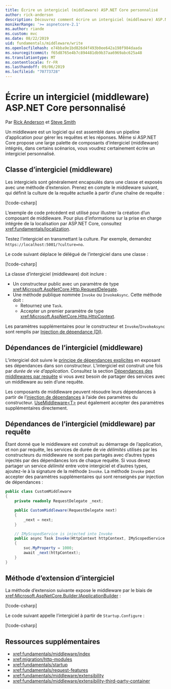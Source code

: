 ```yaml
---
title: Écrire un intergiciel (middleware) ASP.NET Core personnalisé
author: rick-anderson
description: Découvrez comment écrire un intergiciel (middleware) ASP.NET Core personnalisé.
monikerRange: '>= aspnetcore-2.1'
ms.author: riande
ms.custom: mvc
ms.date: 08/22/2019
uid: fundamentals/middleware/write
ms.openlocfilehash: e74bba9e1bd826d4f493b0ee642a198f984daada
ms.sourcegitcommit: f65d8765e4b7c894481db9b37aa6969abc625a48
ms.translationtype: MT
ms.contentlocale: fr-FR
ms.lasthandoff: 09/06/2019
ms.locfileid: "70773728"
---
```

# <a name="write-custom-aspnet-core-middleware"></a>Écrire un intergiciel (middleware) ASP.NET Core personnalisé

Par [Rick Anderson](https://twitter.com/RickAndMSFT) et [Steve Smith](https://ardalis.com/)

Un middleware est un logiciel qui est assemblé dans un pipeline d’application pour gérer les requêtes et les réponses. Même si ASP.NET Core propose une large palette de composants d’intergiciel (middleware) intégrés, dans certains scénarios, vous voudrez certainement écrire un intergiciel personnalisé.

## <a name="middleware-class"></a>Classe d’intergiciel (middleware)

Les intergiciels sont généralement encapsulés dans une classe et exposés avec une méthode d’extension. Prenez en compte le middleware suivant, qui définit la culture de la requête actuelle à partir d’une chaîne de requête :

[!code-csharp[](write/snapshot/StartupCulture.cs)]

L’exemple de code précédent est utilisé pour illustrer la création d’un composant de middleware. Pour plus d’informations sur la prise en charge intégrée de la localisation par ASP.NET Core, consultez <xref:fundamentals/localization>.

Testez l’intergiciel en transmettant la culture. Par exemple, demandez `https://localhost:5001/?culture=no`.

Le code suivant déplace le délégué de l’intergiciel dans une classe :

[!code-csharp[](write/snapshot/RequestCultureMiddleware.cs)]

La classe d’intergiciel (middleware) doit inclure :

* Un constructeur public avec un paramètre de type <xref:Microsoft.AspNetCore.Http.RequestDelegate>.
* Une méthode publique nommée `Invoke` ou `InvokeAsync`. Cette méthode doit :
  * Retournez une `Task`.
  * Accepter un premier paramètre de type <xref:Microsoft.AspNetCore.Http.HttpContext>.
  
Les paramètres supplémentaires pour le constructeur et `Invoke`/`InvokeAsync` sont remplis par [Injection de dépendance (DI)](xref:fundamentals/dependency-injection).

## <a name="middleware-dependencies"></a>Dépendances de l’intergiciel (middleware)

L’intergiciel doit suivre le [principe de dépendances explicites](/dotnet/standard/modern-web-apps-azure-architecture/architectural-principles#explicit-dependencies) en exposant ses dépendances dans son constructeur. L’intergiciel est construit une fois par *durée de vie d’application*. Consultez la section [Dépendances des middlewares par requête](#per-request-middleware-dependencies) si vous avez besoin de partager des services avec un middleware au sein d’une requête.

Les composants de middleware peuvent résoudre leurs dépendances à partir de l’[injection de dépendances](xref:fundamentals/dependency-injection) à l’aide des paramètres du constructeur. [UseMiddleware&lt;T&gt;](/dotnet/api/microsoft.aspnetcore.builder.usemiddlewareextensions.usemiddleware#Microsoft_AspNetCore_Builder_UseMiddlewareExtensions_UseMiddleware_Microsoft_AspNetCore_Builder_IApplicationBuilder_System_Type_System_Object___) peut également accepter des paramètres supplémentaires directement.

## <a name="per-request-middleware-dependencies"></a>Dépendances de l’intergiciel (middleware) par requête

Étant donné que le middleware est construit au démarrage de l’application, et non par requête, les services de durée de vie *délimités* utilisés par les constructeurs du middleware ne sont pas partagés avec d’autres types injectés par des dépendances lors de chaque requête. Si vous devez partager un service *délimité* entre votre intergiciel et d’autres types, ajoutez-le à la signature de la méthode `Invoke`. La méthode `Invoke` peut accepter des paramètres supplémentaires qui sont renseignés par injection de dépendances :

```csharp
public class CustomMiddleware
{
    private readonly RequestDelegate _next;

    public CustomMiddleware(RequestDelegate next)
    {
        _next = next;
    }

    // IMyScopedService is injected into Invoke
    public async Task Invoke(HttpContext httpContext, IMyScopedService svc)
    {
        svc.MyProperty = 1000;
        await _next(httpContext);
    }
}
```

## <a name="middleware-extension-method"></a>Méthode d’extension d’intergiciel

La méthode d’extension suivante expose le middleware par le biais de <xref:Microsoft.AspNetCore.Builder.IApplicationBuilder> :

[!code-csharp[](write/snapshot/RequestCultureMiddlewareExtensions.cs)]

Le code suivant appelle l’intergiciel à partir de `Startup.Configure` :

[!code-csharp[](write/snapshot/Startup.cs?highlight=5)]

## <a name="additional-resources"></a>Ressources supplémentaires

* <xref:fundamentals/middleware/index>
* <xref:migration/http-modules>
* <xref:fundamentals/startup>
* <xref:fundamentals/request-features>
* <xref:fundamentals/middleware/extensibility>
* <xref:fundamentals/middleware/extensibility-third-party-container>
